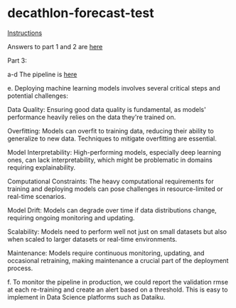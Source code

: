 # decathlon-forecast-test

[Instructions](https://github.com/Vzlentin/decathlon-forecast-test/blob/main/MLE%20Forecast%20-%20Technical%20test.pdf)

Answers to part 1 and 2 are [here](https://github.com/Vzlentin/decathlon-forecast-test/blob/main/notebooks/answers.ipynb)

Part 3:

a-d The pipeline is [here](https://github.com/Vzlentin/decathlon-forecast-test/blob/main/pipeline.py)

e. Deploying machine learning models involves several critical steps and potential challenges:

Data Quality: Ensuring good data quality is fundamental, as models' performance heavily relies on the data they're trained on.

Overfitting: Models can overfit to training data, reducing their ability to generalize to new data. Techniques to mitigate overfitting are essential.

Model Interpretability: High-performing models, especially deep learning ones, can lack interpretability, which might be problematic in domains requiring explainability.

Computational Constraints: The heavy computational requirements for training and deploying models can pose challenges in resource-limited or real-time scenarios.

Model Drift: Models can degrade over time if data distributions change, requiring ongoing monitoring and updating.

Scalability: Models need to perform well not just on small datasets but also when scaled to larger datasets or real-time environments.

Maintenance: Models require continuous monitoring, updating, and occasional retraining, making maintenance a crucial part of the deployment process.

f. To monitor the pipeline in production, we could report the validation rmse at each re-training and create an alert based on a threshold.
This is easy to implement in Data Science platforms such as Dataiku.
